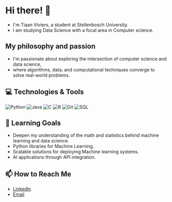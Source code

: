 # Hi there! 👋
- I'm Tiaan Viviers, a student at Stellenbosch University.
- I am studying Data Science with a focal area in Computer science.

## My philosophy and passion
- I'm passionate about exploring the intersection of computer science and data science,
-  where algorithms, data, and computational techniques converge to solve real-world problems.

## 💻 Technologies & Tools

![Python](https://img.shields.io/badge/-Python-333?style=flat&logo=python)
![Java](https://img.shields.io/badge/-Java-333?style=flat&logo=java)
![C](https://img.shields.io/badge/-C-333?style=flat&logo=c)
![R](https://img.shields.io/badge/-R-333?style=flat&logo=r)
![Git](https://img.shields.io/badge/-Git-333?style=flat&logo=git)
![SQL](https://img.shields.io/badge/-SQL-333?style=flat&logo=postgresql)

## 🚀 Learning Goals

- Deepen my understanding of the math and statistics behind machine learning and data science.
- Python libraries for Machine Learning.
- Scalable solutions for deploying Machine learning systems.
- AI applications through API integration.

## 📫 How to Reach Me

- [LinkedIn](https://www.linkedin.com/in/tiaan-viviers-375770240)
- [Email](mailto:tiaanviv@gmail.com)

